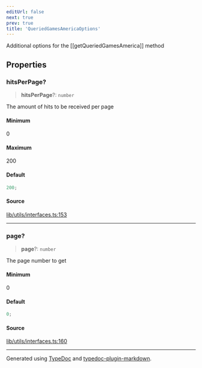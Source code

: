 ```yaml
---
editUrl: false
next: true
prev: true
title: 'QueriedGamesAmericaOptions'
---
```


Additional options for the [[getQueriedGamesAmerica]] method

## Properties

### hitsPerPage?

> **hitsPerPage**?: `number`

The amount of hits to be received per page

#### Minimum

0

#### Maximum

200

#### Default

```ts
200;
```

#### Source

[lib/utils/interfaces.ts:153](https://github.com/favna/nintendo-switch-eshop/blob/7e1c1df147b1f9067aea692f9d4dd56664ae35c8/src/lib/utils/interfaces.ts#L153)

---

### page?

> **page**?: `number`

The page number to get

#### Minimum

0

#### Default

```ts
0;
```

#### Source

[lib/utils/interfaces.ts:160](https://github.com/favna/nintendo-switch-eshop/blob/7e1c1df147b1f9067aea692f9d4dd56664ae35c8/src/lib/utils/interfaces.ts#L160)

---

Generated using [TypeDoc](https://typedoc.org) and [typedoc-plugin-markdown](https://typedoc-plugin-markdown.org).
